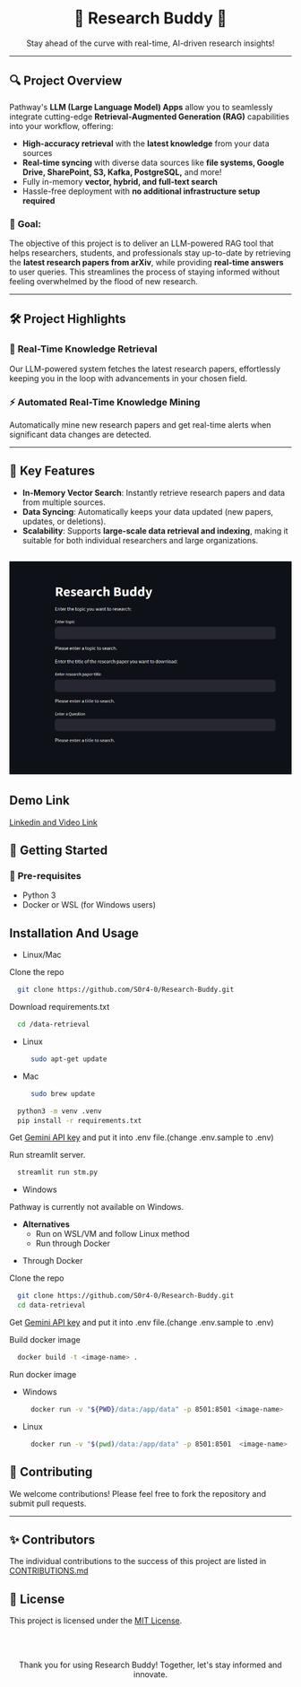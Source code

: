 <div align="center">

# 🚀 **Research Buddy** 🚀  
Stay ahead of the curve with real-time, AI-driven research insights!

</div>

---

## 🔍 **Project Overview**

Pathway's **LLM (Large Language Model) Apps** allow you to seamlessly integrate cutting-edge **Retrieval-Augmented Generation (RAG)** capabilities into your workflow, offering:

- **High-accuracy retrieval** with the **latest knowledge** from your data sources
- **Real-time syncing** with diverse data sources like **file systems, Google Drive, SharePoint, S3, Kafka, PostgreSQL,** and more!
- Fully in-memory **vector, hybrid, and full-text search**
- Hassle-free deployment with **no additional infrastructure setup required**

### 🎯 **Goal:**
The objective of this project is to deliver an LLM-powered RAG tool that helps researchers, students, and professionals stay up-to-date by retrieving the **latest research papers from arXiv**, while providing **real-time answers** to user queries. This streamlines the process of staying informed without feeling overwhelmed by the flood of new research.

---

## 🛠️ **Project Highlights**

### 🚀 **Real-Time Knowledge Retrieval**
Our LLM-powered system fetches the latest research papers, effortlessly keeping you in the loop with advancements in your chosen field.


### ⚡ **Automated Real-Time Knowledge Mining**
Automatically mine new research papers and get real-time alerts when significant data changes are detected.

---

## 🧰 **Key Features**

- **In-Memory Vector Search**: Instantly retrieve research papers and data from multiple sources.
- **Data Syncing**: Automatically keeps your data updated (new papers, updates, or deletions).
- **Scalability**: Supports **large-scale data retrieval and indexing**, making it suitable for both individual researchers and large organizations.

![alt text](<data-retrieval/images/preview.png>)
---


## Demo Link
 [Linkedin and Video Link](https://www.linkedin.com/posts/vedant-airon-1592b1289_llm-ai-dataprocessing-activity-7246561374359691264-uWUz?utm_source=share&utm_medium=member_android)

## 🚀 **Getting Started**

### 🔧 **Pre-requisites**
- Python 3
- Docker or WSL (for Windows users)

## Installation And Usage

- Linux/Mac

Clone the repo

```bash
  git clone https://github.com/S0r4-0/Research-Buddy.git
```

Download requirements.txt

```bash
  cd /data-retrieval
```

- Linux
  
  ```bash
    sudo apt-get update 
  ```

- Mac
  
  ```bash
    sudo brew update
  ```

```bash
  python3 -m venv .venv
  pip install -r requirements.txt
```

Get [Gemini API key](https://aistudio.google.com/app/apikey) and put it into .env file.(change .env.sample to .env)

Run streamlit server.

```bash
  streamlit run stm.py
```

- Windows
  
Pathway is currently not available on Windows.

* **Alternatives**  
  * Run on WSL/VM and follow Linux method
  * Run through Docker 

- Through Docker

Clone the repo

```bash
  git clone https://github.com/S0r4-0/Research-Buddy.git
  cd data-retrieval
```

Get [Gemini API key](https://aistudio.google.com/app/apikey) and put it into .env file.(change .env.sample to .env)

Build docker image

```bash
  docker build -t <image-name> .
```

Run docker image

- Windows
  
  ```bash
    docker run -v "${PWD}/data:/app/data" -p 8501:8501 <image-name>
  ```

- Linux

  ```bash
    docker run -v "$(pwd)/data:/app/data" -p 8501:8501  <image-name>
  ```

## 🤝 **Contributing**

We welcome contributions! Please feel free to fork the repository and submit pull requests.

---

## ✨ Contributors

The individual contributions to the success of this project are listed in [CONTRIBUTIONS.md](CONTRIBUTIONS.md)

## 📄 **License**

This project is licensed under the [MIT License](LICENSE).

<br><br>
<div align="center">
Thank you for using Research Buddy! Together, let's stay informed and innovate.

</div>